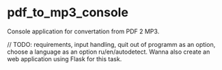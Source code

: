 # pdf_to_mp3_console
Console application for convertation from PDF 2 MP3.

// TODO: requirements, input handling, quit out of programm as an option, choose a language as an option ru/en/autodetect. Wanna also create an web application using Flask for this task.
